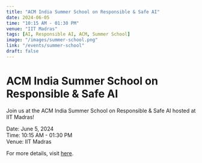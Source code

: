 ```yaml
---
title: "ACM India Summer School on Responsible & Safe AI"
date: 2024-06-05
time: "10:15 AM - 01:30 PM"
venue: "IIT Madras"
tags: [AI, Responsible AI, ACM, Summer School]
image: "/images/summer-school.png"
link: "/events/summer-school"
draft: false
---
```


# ACM India Summer School on Responsible & Safe AI

Join us at the ACM India Summer School on Responsible & Safe AI hosted at IIT Madras!

Date: June 5, 2024  
Time: 10:15 AM - 01:30 PM  
Venue: IIT Madras  

For more details, visit [here](https://precogatiiit.notion.site/ACM-India-Summer-School-on-Responsible-Safe-AI-76108c53564d4dc4af46c1d3bed52946).

